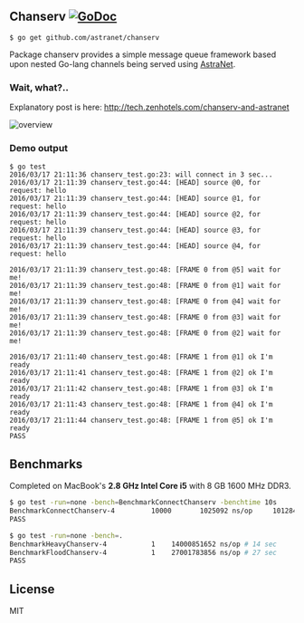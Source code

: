 ## Chanserv [![GoDoc](https://godoc.org/github.com/zenhotels/chanserv?status.svg)](https://godoc.org/github.com/zenhotels/chanserv)

```
$ go get github.com/astranet/chanserv
```

Package chanserv provides a simple message queue framework based upon nested Go-lang channels being served using [AstraNet](https://github.com/zenhotels/astranet).

### Wait, what?..

Explanatory post is here: http://tech.zenhotels.com/chanserv-and-astranet

![overview](https://cl.ly/2d3l371B211f/chanserv-overall.png)

### Demo output

```
$ go test
2016/03/17 21:11:36 chanserv_test.go:23: will connect in 3 sec...
2016/03/17 21:11:39 chanserv_test.go:44: [HEAD] source @0, for request: hello
2016/03/17 21:11:39 chanserv_test.go:44: [HEAD] source @1, for request: hello
2016/03/17 21:11:39 chanserv_test.go:44: [HEAD] source @2, for request: hello
2016/03/17 21:11:39 chanserv_test.go:44: [HEAD] source @3, for request: hello
2016/03/17 21:11:39 chanserv_test.go:44: [HEAD] source @4, for request: hello

2016/03/17 21:11:39 chanserv_test.go:48: [FRAME 0 from @5] wait for me!
2016/03/17 21:11:39 chanserv_test.go:48: [FRAME 0 from @1] wait for me!
2016/03/17 21:11:39 chanserv_test.go:48: [FRAME 0 from @4] wait for me!
2016/03/17 21:11:39 chanserv_test.go:48: [FRAME 0 from @3] wait for me!
2016/03/17 21:11:39 chanserv_test.go:48: [FRAME 0 from @2] wait for me!

2016/03/17 21:11:40 chanserv_test.go:48: [FRAME 1 from @1] ok I'm ready
2016/03/17 21:11:41 chanserv_test.go:48: [FRAME 1 from @2] ok I'm ready
2016/03/17 21:11:42 chanserv_test.go:48: [FRAME 1 from @3] ok I'm ready
2016/03/17 21:11:43 chanserv_test.go:48: [FRAME 1 from @4] ok I'm ready
2016/03/17 21:11:44 chanserv_test.go:48: [FRAME 1 from @5] ok I'm ready
PASS
```

## Benchmarks

Completed on MacBook's **2.8 GHz Intel Core i5** with 8 GB 1600 MHz DDR3.

```bash
$ go test -run=none -bench=BenchmarkConnectChanserv -benchtime 10s
BenchmarkConnectChanserv-4         10000       1025092 ns/op     1012843 B/op        367 allocs/op
PASS

$ go test -run=none -bench=.
BenchmarkHeavyChanserv-4           1    14000851652 ns/op # 14 sec
BenchmarkFloodChanserv-4           1    27001783856 ns/op # 27 sec
PASS
```


## License

MIT
